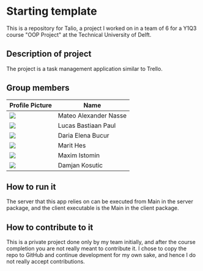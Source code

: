 # Starting template

This is a repository for Talio, a project I worked on in a team of 6 for a Y1Q3 course "OOP Project"
at the Technical University of Delft.

## Description of project

The project is a task management application similar to Trello.

## Group members

| Profile Picture                                                                           | Name                  |
|-------------------------------------------------------------------------------------------|-----------------------|
| ![](https://secure.gravatar.com/avatar/3094e0ca6fe23dd800b281cdb6d3bef5?s=50&d=identicon) | Mateo Alexander Nasse |
| ![](https://secure.gravatar.com/avatar/4ee186c94801486ee3e25aed0b74d7b2?s=50&d=identicon) | Lucas Bastiaan Paul   |
| ![](https://secure.gravatar.com/avatar/f18c53613801f4857d88fa7483f98d7c?s=50&d=identicon) | Daria Elena Bucur     |
| ![](https://secure.gravatar.com/avatar/86bf24e1e93f272893c480878f9aaf91?s=50&d=identicon) | Marit Hes             |
| ![](https://secure.gravatar.com/avatar/2924a2967741146d93f25a8796eb10e6?s=50&d=identicon) | Maxim Istomin         |
| ![](https://secure.gravatar.com/avatar/12074edbfd0f0082f2bf62a6283e21bb?s=50&d=identicon) | Damjan Kosutic        |

## How to run it

The server that this app relies on can be executed from Main in the server package, 
and the client executable is the Main in the client package.

## How to contribute to it

This is a private project done only by my team initially, and after the course completion 
you are not really meant to contribute it. I chose to copy the repo to GitHub and continue development
for my own sake, and hence I do not really accept contributions.
